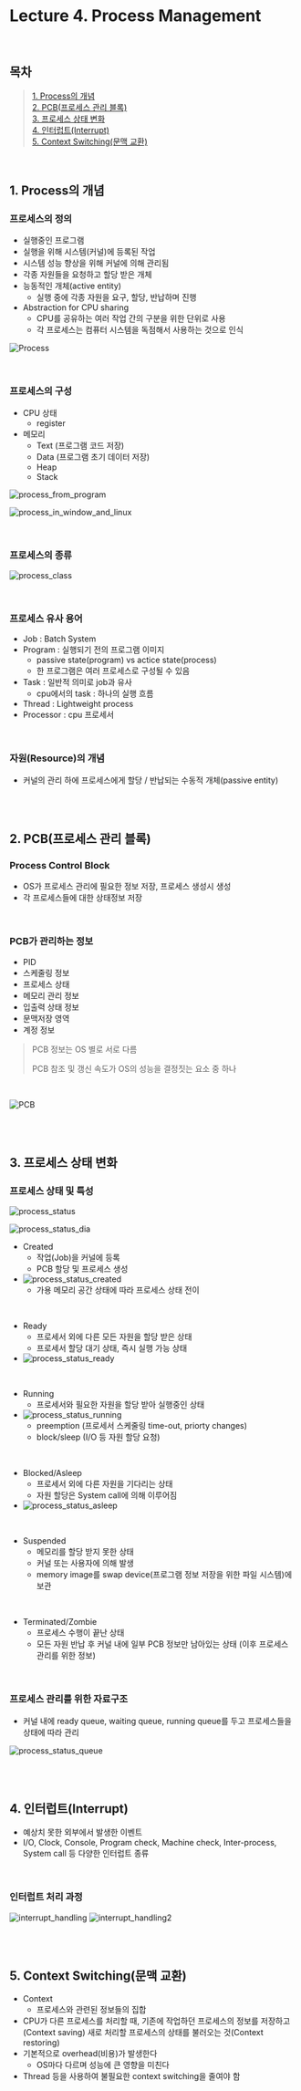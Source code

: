 # Lecture 4. Process Management

<br>

## 목차
> [1. Process의 개념](#1.-Process의-개념) <br>
> [2. PCB(프로세스 관리 블록)](#2.-PCB(프로세스-관리-블록)) <br>
> [3. 프로세스 상태 변화](#3.-프로세스-상태-변화) <br>
> [4. 인터럽트(Interrupt)](#4.-인터럽트(Interrupt)) <br>
> [5. Context Switching(문맥 교환)](#5.-Context-Switching(문맥-교환)) <br>

<br>

## 1. Process의 개념

### 프로세스의 정의
  - 실행중인 프로그램
  - 실행을 위해 시스템(커널)에 등록된 작업
  - 시스템 성능 향상을 위해 커널에 의해 관리됨
  - 각종 자원들을 요청하고 할당 받은 개체
  - 능동적인 개체(active entity)
    - 실행 중에 각종 자원을 요구, 할당, 반납하며 진행
  - Abstraction for CPU sharing
    - CPU를 공유하는 여러 작업 간의 구분을 위한 단위로 사용
    - 각 프로세스는 컴퓨터 시스템을 독점해서 사용하는 것으로 인식

![Process](images/process.JPG)

<br>

### 프로세스의 구성
- CPU 상태
  - register
- 메모리
  - Text (프로그램 코드 저장)
  - Data (프로그램 초기 데이터 저장)
  - Heap
  - Stack

![process_from_program](images/process_from_program.JPG)

![process_in_window_and_linux](images/process_in_window_and_linux.JPG)

<br>

### 프로세스의 종류
![process_class](images/process_class.JPG)

<br>

### 프로세스 유사 용어
 - Job : Batch System
 - Program : 실행되기 전의 프로그램 이미지
   - passive state(program) vs actice state(process)
   - 한 프로그램은 여러 프로세스로 구성될 수 있음
 - Task : 일반적 의미로 job과 유사
   - cpu에서의 task : 하나의 실행 흐름
 - Thread : Lightweight process
 - Processor : cpu 프로세서

<br>

### 자원(Resource)의 개념
- 커널의 관리 하에 프로세스에게 할당 / 반납되는 수동적 개체(passive entity)

<br><br>

## 2. PCB(프로세스 관리 블록)

### Process Control Block
- OS가 프로세스 관리에 필요한 정보 저장, 프로세스 생성시 생성
- 각 프로세스들에 대한 상태정보 저장

<br>

### PCB가 관리하는 정보
- PID
- 스케줄링 정보
- 프로세스 상태
- 메모리 관리 정보
- 입출력 상태 정보
- 문맥저장 영역
- 계정 정보
> PCB 정보는 OS 별로 서로 다름
> 
> PCB 참조 및 갱신 속도가 OS의 성능을 결정짓는 요소 중 하나

<br>

![PCB](images/PCB.JPG)

<br><br>

## 3. 프로세스 상태 변화

### 프로세스 상태 및 특성
![process_status](images/process_status.JPG)

![process_status_dia](images/process_status_dia.JPG)

- Created
  - 작업(Job)을 커널에 등록
  - PCB 할당 및 프로세스 생성
- ![process_status_created](images/process_status_created.JPG)
  - 가용 메모리 공간 상태에 따라 프로세스 상태 전이

<br>

- Ready 
  - 프로세서 외에 다른 모든 자원을 할당 받은 상태
  - 프로세서 할당 대기 상태, 즉시 실행 가능 상태
- ![process_status_ready](images/process_status_ready.JPG)


<br>

- Running
  - 프로세서와 필요한 자원을 할당 받아 실행중인 상태
- ![process_status_running](images/process_status_running.JPG)
  - preemption (프로세서 스케줄링 time-out, priorty changes)
  - block/sleep (I/O 등 자원 할당 요청)

<br>

- Blocked/Asleep
  - 프로세서 외에 다른 자원을 기다리는 상태
  - 자원 할당은 System call에 의해 이루어짐
- ![process_status_asleep](images/process_status_asleep.JPG)

<br>

- Suspended
  - 메모리를 할당 받지 못한 상태
  - 커널 또는 사용자에 의해 발생
  - memory image를 swap device(프로그램 정보 저장을 위한 파일 시스템)에 보관

<br>

- Terminated/Zombie
  - 프로세스 수행이 끝난 상태
  - 모든 자원 반납 후 커널 내에 일부 PCB 정보만 남아있는 상태 (이후 프로세스 관리를 위한 정보)

<br>

### 프로세스 관리를 위한 자료구조
  - 커널 내에 ready queue, waiting queue, running queue를 두고 프로세스들을 상태에 따라 관리

![process_status_queue](images/process_status_queue.JPG)

<br><br>

## 4. 인터럽트(Interrupt)
- 예상치 못한 외부에서 발생한 이벤트
- I/O, Clock, Console, Program check, Machine check, Inter-process, System call 등 다양한 인터럽트 종류

<br>

### 인터럽트 처리 과정
![interrupt_handling](images/interrupt_handling.JPG)
![interrupt_handling2](images/interrupt_handling2.JPG)

<br><br>

## 5. Context Switching(문맥 교환)

- Context
  - 프로세스와 관련된 정보들의 집합
- CPU가 다른 프로세스를 처리할 때, 기존에 작업하던 프로세스의 정보를 저장하고(Context saving) 새로 처리할 프로세스의 상태를 불러오는 것(Context restoring)
- 기본적으로 overhead(비용)가 발생한다
  - OS마다 다르며 성능에 큰 영향을 미친다
- Thread 등을 사용하여 불필요한 context switching을 줄여야 함